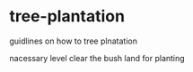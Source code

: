 # tree-plantation 
guidlines on how to tree plnatation


 nacessary level
clear the bush land for planting
